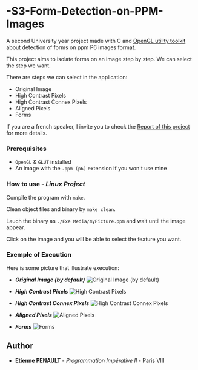 # -S3-Form-Detection-on-PPM-Images

A second University year project made with C and [OpenGL utility toolkit](https://www.opengl.org/resources/libraries/glut/) about detection of forms on ppm P6 images format.

This project aims to isolate forms on an image step by step. We can select the step we want.

There are steps we can select in the application:
  * Original Image
  * High Contrast Pixels
  * High Contrast Connex Pixels
  * Aligned Pixels
  * Forms

If you are a french speaker, I invite you to check the [Report of this project](https://github.com/3t13nn3/-S3-Form-Detection-on-PPM-Images/blob/master/Rapport/RAPPORT.pdf) for more details.

### Prerequisites

- ```OpenGL``` & ```GLUT``` installed
- An image with the ```.ppm (p6)``` extension if you won't use mine

### How to use - *Linux Project*

Compile the program with ```make```.

Clean object files and binary by ```make clean```.

Lauch the binary as ```./Exe Media/myPicture.ppm``` and wait until the image appear.

Click on the image and you will be able to select the feature you want.

### Exemple of Execution

Here is some picture that illustrate execution:

- ***Original Image (by default)***
![Original Image (by default)](https://github.com/3t13nn3/-S3-Form-Detection-on-PPM-Images/blob/master/Screen/1.png)

- ***High Contrast Pixels***
![High Contrast Pixels](https://github.com/3t13nn3/-S3-Form-Detection-on-PPM-Images/blob/master/Screen/2.png)

- ***High Contrast Connex Pixels***
![High Contrast Connex Pixels](https://github.com/3t13nn3/-S3-Form-Detection-on-PPM-Images/blob/master/Screen/3.png)

- ***Aligned Pixels***
![Aligned Pixels](https://github.com/3t13nn3/-S3-Form-Detection-on-PPM-Images/blob/master/Screen/4.png)

- ***Forms***
![Forms](https://github.com/3t13nn3/-S3-Form-Detection-on-PPM-Images/blob/master/Screen/5.png)


## Author

* **Etienne PENAULT** - *Programmation Impérative II* - Paris VIII
